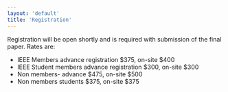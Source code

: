 ```yaml
---
layout: 'default'
title: 'Registration'
---
```


Registration will be open shortly and is required with submission of the final paper. Rates are:

- IEEE Members advance registration $375, on-site $400
- IEEE Student members advance registration $300, on-site $300
- Non members- advance $475, on-site $500
- Non members students $375, on-site $375